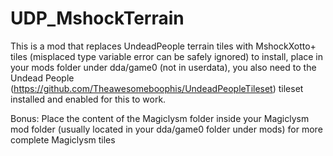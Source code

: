 # UDP_MshockTerrain
This is a mod that replaces UndeadPeople terrain tiles with MshockXotto+ tiles
(misplaced type variable error can be safely ignored) 
to install, place in your mods folder under dda/game0 (not in userdata), you also need to the Undead People (https://github.com/Theawesomeboophis/UndeadPeopleTileset) tileset installed and enabled for this to work. 

Bonus: 
Place the content of the Magiclysm folder inside your Magiclysm mod folder (usually located in your dda/game0 folder under mods) for more complete Magiclysm tiles
